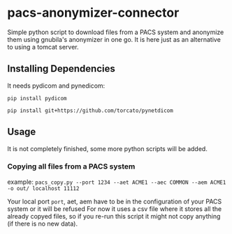 # pacs-anonymizer-connector

Simple python script to download files from a PACS system and anonymize them using gnubila's anonymizer in one go.
It is here just as an alternative to using a tomcat server.
## Installing Dependencies
It needs pydicom and pynedicom:

`pip install pydicom`

`pip install git+https://github.com/torcato/pynetdicom`

## Usage
It is not completely finished, some more python scripts will be added.

### Copying all files from a PACS system

example:
`pacs_copy.py --port 1234 --aet ACME1 --aec COMMON --aem ACME1 -o out/ localhost 11112`

Your local port `port`, aet, aem have to be in the configuration of your PACS system or it will be refused
For now it uses a csv file where it stores all the already copyed files, so if you re-run this script it might not copy anything (if there is no new data).
